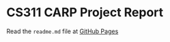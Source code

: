 # CS311 CARP Project Report

Read the `readme.md` file at [GitHub Pages](https://iskxcr.github.io/CS311_CARP_Solver/readme.html)